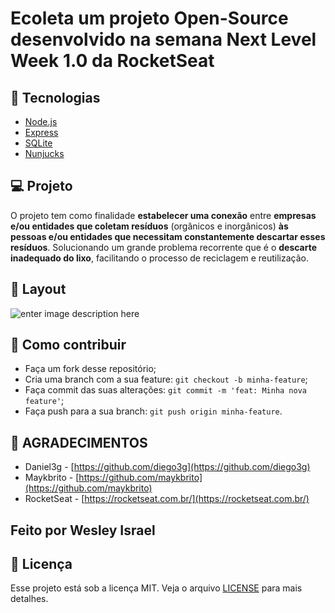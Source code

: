 # Ecoleta um projeto Open-Source desenvolvido na semana Next Level Week 1.0 da RocketSeat
## 🚀 Tecnologias
-   [Node.js](https://nodejs.org/en/)
-   [Express](https://expressjs.com/pt-br/)
-   [SQLite](https://www.sqlite.org/index.html)
-   [Nunjucks](https://mozilla.github.io/nunjucks/)

## 💻  Projeto
O projeto tem como finalidade **estabelecer uma conexão** entre **empresas e/ou entidades que coletam resíduos** (orgânicos e inorgânicos) **às pessoas e/ou entidades que necessitam constantemente descartar esses resíduos**. Solucionando um grande problema recorrente que é o **descarte inadequado do lixo**, facilitando o processo de reciclagem e reutilização.


## 🔖  Layout
![enter image description here](https://media-exp1.licdn.com/dms/image/C4E22AQFgD42pufIjlw/feedshare-shrink_800/0?e=1594857600&v=beta&t=p38uROEeKoWQ0ROJxZ3krRIOzXlEWHEp67Z84YerOvM)

## 🤔  Como contribuir
-   Faça um fork desse repositório;
-   Cria uma branch com a sua feature:  `git checkout -b minha-feature`;
-   Faça commit das suas alterações:  `git commit -m 'feat: Minha nova feature'`;
-   Faça push para a sua branch:  `git push origin minha-feature`.

## **🌟  AGRADECIMENTOS**

 - Daniel3g - [https://github.com/diego3g](https://github.com/diego3g)
 - Maykbrito - [https://github.com/maykbrito](https://github.com/maykbrito)
 - RocketSeat  - [https://rocketseat.com.br/](https://rocketseat.com.br/)

## Feito por  Wesley Israel

## 📝  Licença
Esse projeto está sob a licença MIT. Veja o arquivo [LICENSE](https://github.com/Rocketseat/nlw-01-starter/blob/master/LICENSE.md) para mais detalhes.
